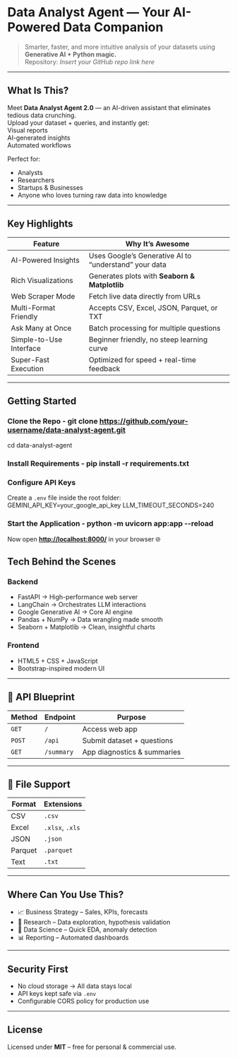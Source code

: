 # Data Analyst Agent — Your AI-Powered Data Companion  
> Smarter, faster, and more intuitive analysis of your datasets using **Generative AI + Python magic.**  
> Repository: *Insert your GitHub repo link here*

---

##  What Is This?
Meet **Data Analyst Agent 2.0** — an AI-driven assistant that eliminates tedious data crunching.  
Upload your dataset + queries, and instantly get:  
 Visual reports  
 AI-generated insights  
 Automated workflows  

Perfect for:  
- Analysts 
- Researchers   
- Startups & Businesses   
- Anyone who loves turning raw data into knowledge  

---

##  Key Highlights  

| Feature                  | Why It’s Awesome  |
|---------------------------|----------------------|
|  AI-Powered Insights    | Uses Google’s Generative AI to “understand” your data |
|  Rich Visualizations    | Generates plots with **Seaborn & Matplotlib** |
|  Web Scraper Mode       | Fetch live data directly from URLs |
|  Multi-Format Friendly  | Accepts CSV, Excel, JSON, Parquet, or TXT |
|  Ask Many at Once       | Batch processing for multiple questions |
|  Simple-to-Use Interface | Beginner friendly, no steep learning curve |
|  Super-Fast Execution   | Optimized for speed + real-time feedback |

---

##  Getting Started  

###  Clone the Repo  - git clone https://github.com/your-username/data-analyst-agent.git
cd data-analyst-agent

###  Install Requirements  - pip install -r requirements.txt

###  Configure API Keys  
Create a `.env` file inside the root folder:  
GEMINI_API_KEY=your_google_api_key
LLM_TIMEOUT_SECONDS=240


###  Start the Application  - python -m uvicorn app:app --reload

Now open [**http://localhost:8000/**](http://localhost:8000/) in your browser 🌐  



##  Tech Behind the Scenes  

### Backend  
- FastAPI  → High-performance web server  
- LangChain  → Orchestrates LLM interactions  
- Google Generative AI  → Core AI engine  
- Pandas + NumPy  → Data wrangling made smooth  
- Seaborn + Matplotlib  → Clean, insightful charts  

### Frontend  
- HTML5 + CSS + JavaScript  
- Bootstrap-inspired modern UI  

---

## 🔧 API Blueprint  

| Method | Endpoint  | Purpose |
|--------|-----------|----------|
| `GET`  | `/`       | Access web app |
| `POST` | `/api`    | Submit dataset + questions |
| `GET`  | `/summary`| App diagnostics & summaries |

---

## 📂 File Support  

| Format | Extensions |
|--------|------------|
| CSV    | `.csv`     |
| Excel  | `.xlsx`, `.xls` |
| JSON   | `.json`    |
| Parquet| `.parquet` |
| Text   | `.txt`     |

---

##  Where Can You Use This?  

- 📈 Business Strategy – Sales, KPIs, forecasts  
- 🔬 Research – Data exploration, hypothesis validation  
- 🤖 Data Science – Quick EDA, anomaly detection  
- 📊 Reporting – Automated dashboards  

---

##  Security First  
-  No cloud storage → All data stays local  
-  API keys kept safe via `.env`  
-  Configurable CORS policy for production use  

---

##  License  

Licensed under **MIT** – free for personal & commercial use. 





  
